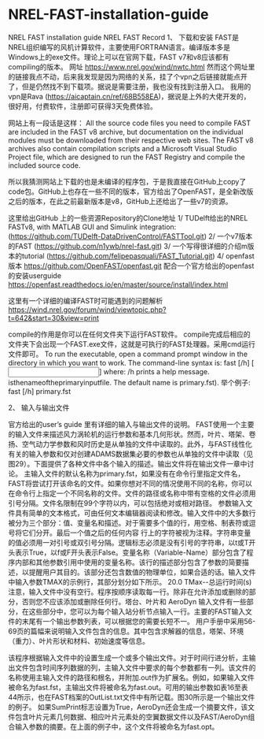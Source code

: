 # NREL-FAST-installation-guide
NREL FAST installation guide
NREL FAST Record
1、	下载和安装
FAST是NREL组织编写的风机计算软件，主要使用FORTRAN语言。编译版本多是Windows上的exe文件。理论上可以在官网下载，FAST v7和v8应该都有compiling的版本。
网址 https://www.nrel.gov/wind/nwtc.html
然而这个网址里的链接我点不动，后来我发现是因为网络的关系，挂了个vpn之后链接就能点开了，但是仍然找不到下载项。据说是需要注册，我也没有找到注册入口。
我用的vpn是Rava (https://aicaptain.cn/ref/68B558EA)，据说是上外的大佬开发的，很好用，付费软件，注册即可获得3天免费体验。

网站上有一段话是这样：
All the source code files you need to compile FAST are included in the FAST v8 archive, but documentation on the individual modules must be downloaded from their respective web sites. The FAST v8 archives also contain compilation scripts and a Microsoft Visual Studio Project file, which are designed to run the FAST Registry and compile the included source code.

所以我猜测网站上下载的也是未编译的程序包，于是我直接在GitHub上copy了code包。GitHub上也存在一些不同的版本，官方给出了OpenFAST，是全新改版之后的版本，在此之前最新版本是v8，GitHub上还给出了一些v7的资源。

这里给出GitHub 上的一些资源Repository的Clone地址
1/ TUDelft给出的NREL FASTv8, with MATLAB GUI and Simulink integration:
(https://github.com/TUDelft-DataDrivenControl/FASTTool.git)
2/ 一个v7版本的FAST
(https://github.com/n1ywb/nrel-fast.git)
3/ 一个写得很详细的介绍m版本的tutorial
(https://github.com/felipepasquali/FAST_Tutorial.git)
4/ openfast版本
https://github.com/OpenFAST/openfast.git
配合一个官方给出的openfast的安装userguide
https://openfast.readthedocs.io/en/master/source/install/index.html

这里有一个详细的编译FAST时可能遇到的问题解析
https://wind.nrel.gov/forum/wind/viewtopic.php?t=642&start=30&view=print

compile的作用是你可以在任何文件夹下运行FAST软件。
compile完成后相应的文件夹下会出现一个FAST.exe文件，这就是可执行的FAST处理器。采用cmd运行文件即可。
To run the executable, open a command prompt window in the directory in which you want to work. The command-line syntax is: 
fast [/h] [<input file>] where: 
/h prints a help message.
<inputfile> isthenameoftheprimaryinputfile. 
The default name is primary.fst). 
举个例子:
fast [/h] primary.fst

2、	输入与输出文件

官方给出的user’s guide 里有详细的输入与输出文件的说明。
FAST使用一个主要的输入文件来描述风力涡轮机的运行参数和基本几何形状。然而，叶片、塔架、卷扬、空气动力学参数和风时历史是从单独的文件中读取的。此外，与FAST线性化有关的输入参数和仅对创建ADAMS数据集必要的参数也从单独的文件中读取（见图29）。下面提供了各种文件中各个输入的描述。输出文件将在输出文件一章中讨论。
主输入文件的默认名称为primary.fst，如果没有在命令行里指定文件名，FAST将尝试打开该命名的文件。如果你想对不同的情况使用不同的名称，你可以在命令行上指定一个不同名称的文件。文件的路径或名称中带有空格的文件必须用引号分隔。文件名限制在99个字符以内，可以包括绝对或相对路径。
参数输入文件具有简单的文本格式，可由任何文本编辑器阅读和修改。输入文件中的大多数行被分为三个部分：值、变量名和描述。对于需要多个值的行，用空格、制表符或逗号将它们分开。最后一个值之后的任何内容
行上的字符被视为注释。字符串变量的值必须用一对引号或双引号分隔。逻辑标志必须是没有引号的字符串，以t或T开头表示True，以f或F开头表示False。变量名称（Variable-Name）部分包含了程序内部和其他参数引用中使用的变量名称。该行的描述部分包含了参数的简要描述，以提醒用户其目的。该部分还包含数值的物理单位，如果合适的话。输入文件中输入参数TMAX的示例行，其部分划分如下所示。
  20.0 TMax--总运行时间(s)
注意，输入文件中没有空行。程序按顺序读取每一行。除非在允许添加或删除的部分，否则您不应该添加或删除任何行。塔台、叶片和 AeroDyn 输入文件有一些部分，在这些部分中，您可以为每个输入站分析节点输入一行。主要的FAST输入文件的末尾有一个输出参数列表，可以根据您的需要长短不一。
用户手册中采用56-69页的篇幅来说明输入文件包含的信息。其中包含求解器的信息，塔架、环境（重力）、叶片形状和材料、初始速度等信息。

该程序根据输入文件中的设置生成一个或多个输出文件。对于时间行进分析，主输出文件包含时间序列数据的列，主输入文件中要求的每个参数都有一列。该文件的名称使用主输入文件的路径和根名，并附加.out作为扩展名。例如，如果输入文件被命名为fast.fst，主输出文件将被命名为fast.out。可用的输出参数如表16至表44所示，也在FAST档案的OutList.txt文件中有所记载。图30所示是一个输出文件的例子。
如果SumPrint标志设置为True，AeroDyn还会生成一个摘要文件，该文件包含叶片元素几何数据、相应叶片元素处的空翼数据文件以及FAST/AeroDyn组合输入参数的摘要。在上面的例子中，这个文件将被命名为fast.opt。
